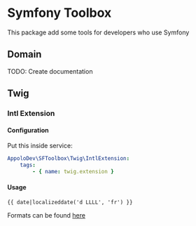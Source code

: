 # Symfony Toolbox

This package add some tools for developers who use Symfony

## Domain

TODO: Create documentation

## Twig

### Intl Extension

#### Configuration

Put this inside service:

````yaml
AppoloDev\SFToolbox\Twig\IntlExtension:
    tags:
        - { name: twig.extension }
````

#### Usage

``{{ date|localizeddate('d LLLL', 'fr') }}``

Formats can be found [here](https://unicode-org.github.io/icu/userguide/format_parse/datetime/)